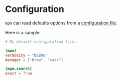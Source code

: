 # Configuration

`mpm` can read defaults options from a [configuration file](meta_package_manager.config.default_conf_path).

Here is a sample:

```toml
# My default configuration file.

[mpm]
verbosity = "DEBUG"
manager = ["brew", "cask"]

[mpm.search]
exact = True
```